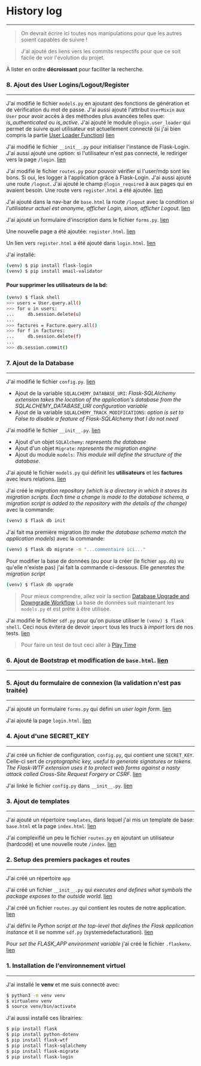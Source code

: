 # History log
---
> On devrait écrire ici toutes nos manipulations pour que les autres soient capables de suivre !

> J'ai ajouté des liens vers les commits respectifs pour que ce soit facile de voir l'évolution du projet.

À lister en ordre **décroissant** pour faciliter la recherche.

### 8. Ajout des User Logins/Logout/Register
---
J'ai modifié le fichier `models.py` en ajoutant des fonctions de génération et de vérification du mot de passe. J'ai aussi ajouté l'attribut `UserMixin` aux `User` pour avoir accès à des méthodes plus avancées telles que: *is_authenticated* ou *is_active*. J'ai ajouté le module `@login.user_loader` qui permet de suivre quel utilisateur est actuellement connecté (si j'ai bien compris la partie [User Loader Function](https://blog.miguelgrinberg.com/post/the-flask-mega-tutorial-part-v-user-logins))
[lien](https://github.com/ta-truong/inm5151-ete2021-projet/commit/78994ab4a81d2dd0d3e84014803277537aa26c99#diff-90c680eba43456b516da8b4c2573d467ae17d1b0ed4373549f2a593ced3616d5)

J'ai modifié le fichier `__init__.py` pour initialiser l'instance de Flask-Login. J'ai aussi ajouté une option: si l'utilisateur n'est pas connecté, le rediriger vers la page `/login`.
[lien](https://github.com/ta-truong/inm5151-ete2021-projet/commit/78994ab4a81d2dd0d3e84014803277537aa26c99#diff-9cec7b11237bc29d77a439e81c9b7acfac003d8e8855731eb6bc130b5a8ce602)

J'ai modifié le fichier `routes.py` pour pouvoir vérifier si l'user/mdp sont les bons. Si oui, les logger à l'application grâce à Flask-Login. J'ai aussi ajouté une route `/logout`. J'ai ajouté le champ `@login_required` à aux pages qui en avaient besoin. Une route vers `register.html` a été ajoutée.
[lien](https://github.com/ta-truong/inm5151-ete2021-projet/commit/78994ab4a81d2dd0d3e84014803277537aa26c99#diff-f67826701212aab477be0634a23fdcd7ffdfe748b8ce35eb27b8f690d334c732)

J'ai ajouté dans la nav-bar de `base.html` la route `/logout` avec la condition *si l'utilisateur actuel est anonyme, afficher Login, sinon, afficher Logout*.
[lien](https://github.com/ta-truong/inm5151-ete2021-projet/commit/78994ab4a81d2dd0d3e84014803277537aa26c99#diff-9ba5b84a377a6a734932f7f6a3003e6f8bae1b02c34cf4729cfc95a5fd6179c8)

J'ai ajouté un formulaire d'inscription dans le fichier `forms.py`.
[lien](https://github.com/ta-truong/inm5151-ete2021-projet/commit/78994ab4a81d2dd0d3e84014803277537aa26c99#diff-11d6970831623c0904e31518fb0efd2e718dab0c3b4f00a6a1bd81fb2c707156)

Une nouvelle page a été ajoutée: `register.html`.
[lien](https://github.com/ta-truong/inm5151-ete2021-projet/commit/78994ab4a81d2dd0d3e84014803277537aa26c99#diff-92eef37adb55fb4a2979aae075f722a09d73a6ce9f51e08895027852d5448fd0)

Un lien vers `register.html` a été ajouté dans `login.html`.
[lien](https://github.com/ta-truong/inm5151-ete2021-projet/commit/78994ab4a81d2dd0d3e84014803277537aa26c99#diff-e1bc6bd8e3e268d122beae1cfee7bb0e06013a19b8fd6fe8b15b40f90b98a019)

J'ai installé:
```bash
(venv) $ pip install flask-login
(venv) $ pip install email-validator
```

#### Pour supprimer les utilisateurs de la bd:
```bash
(venv) $ flask shell
>>> users = User.query.all()
>>> for u in users:
...     db.session.delete(u)
...
>>> factures = Facture.query.all()
>>> for f in factures:
...     db.session.delete(f)
...
>>> db.session.commit()
```

### 7. Ajout de la Database
---
J'ai modifié le fichier `config.py`. [lien](https://github.com/ta-truong/inm5151-ete2021-projet/commit/733837a6abbeb6594f8cca5808b33e237abcd197#diff-117426151e93a626f8b46bfdb3a95b3f4a62e5f4dd6e65975a7c50759bf04482)
  * Ajout de la variable `SQLALCHEMY_DATABASE_URI`: *Flask-SQLAlchemy extension takes the location of the application's database from the SQLALCHEMY_DATABASE_URI configuration variable*
  * Ajout de la variable `SQLALCHEMY_TRACK_MODIFICATIONS`: *option is set to False to disable a feature of Flask-SQLAlchemy that I do not need*

J'ai modifié le fichier `__init__.py`. [lien](https://github.com/ta-truong/inm5151-ete2021-projet/commit/733837a6abbeb6594f8cca5808b33e237abcd197#diff-9cec7b11237bc29d77a439e81c9b7acfac003d8e8855731eb6bc130b5a8ce602)
  * Ajout d'un objet `SQLAlchemy`: *represents the database*
  * Ajout d'un objet `Migrate`: *represents the migration engine*
  * Ajout du module `models`: *This module will define the structure of the database.*

J'ai ajouté le fichier `models.py` qui définit les **utilisateurs** et les **factures** avec leurs relations.
[lien](https://github.com/ta-truong/inm5151-ete2021-projet/commit/733837a6abbeb6594f8cca5808b33e237abcd197#diff-90c680eba43456b516da8b4c2573d467ae17d1b0ed4373549f2a593ced3616d5)

J'ai créé le *migration repository (which is a directory in which it stores its migration scripts. Each time a change is made to the database schema, a migration script is added to the repository with the details of the change)* avec la commande:
```bash
(venv) $ flask db init
```

J'ai fait ma première migration (*to make the database schema match the application models*) avec la commande:
```bash
(venv) $ flask db migrate -m "...commentaire ici..."
```

Pour modifier la base de données (ou pour la créer (le fichier `app.db`) vu qu'elle n'existe pas) j'ai fait la commande ci-dessous. Elle *generates the migration script*
```bash
(venv) $ flask db upgrade
```

> Pour mieux comprendre, allez voir la section [Database Upgrade and Downgrade Workflow](https://blog.miguelgrinberg.com/post/the-flask-mega-tutorial-part-iv-database)
> La base de données suit maintenant les `models.py` et est prête à être utilisée.

J'ai modifié le fichier `sdf.py` pour qu'on puisse utiliser le `(venv) $ flask shell`. Ceci nous évitera de devoir `import` tous les trucs à *import* lors de nos tests.
[lien](https://github.com/ta-truong/inm5151-ete2021-projet/commit/733837a6abbeb6594f8cca5808b33e237abcd197#diff-c99a9313c27a862fb4664512cff6e9111cafd41bc9f44657edfc9b58d3589289)

> Pour faire un test de tout ceci aller à [Play Time](https://blog.miguelgrinberg.com/post/the-flask-mega-tutorial-part-iv-database)

### 6. Ajout de Bootstrap et modification de `base.html`. [lien](https://github.com/ta-truong/inm5151-ete2021-projet/commit/4b4d0e3be6e40b319a1c1ce9ce1bc70bdf5666a1#diff-9ba5b84a377a6a734932f7f6a3003e6f8bae1b02c34cf4729cfc95a5fd6179c8)
---

### 5. Ajout du formulaire de connexion (la validation n'est pas traitée)
---
J'ai ajouté un formulaire `forms.py` qui défini un *user login form*.
[lien](https://github.com/ta-truong/inm5151-ete2021-projet/commit/7e313bca354ba3bda5ad2f701d52d2087318ae18#diff-11d6970831623c0904e31518fb0efd2e718dab0c3b4f00a6a1bd81fb2c707156)

J'ai ajouté la page `login.html`.
[lien](https://github.com/ta-truong/inm5151-ete2021-projet/commit/acbc8b0e93c67c4bff3d98fe81e991aba639a995#diff-e1bc6bd8e3e268d122beae1cfee7bb0e06013a19b8fd6fe8b15b40f90b98a019)

### 4. Ajout d'une SECRET_KEY
---
J'ai créé un fichier de configuration, `config.py`, qui contient une `SECRET_KEY`. Celle-ci sert de *cryptographic key, useful to generate signatures or tokens. The Flask-WTF extension uses it to protect web forms against a nasty attack called Cross-Site Request Forgery or CSRF*.
[lien](https://github.com/ta-truong/inm5151-ete2021-projet/commit/7e313bca354ba3bda5ad2f701d52d2087318ae18#diff-117426151e93a626f8b46bfdb3a95b3f4a62e5f4dd6e65975a7c50759bf04482)

J'ai linké le fichier `config.py` dans `__init__.py`.
[lien](https://github.com/ta-truong/inm5151-ete2021-projet/commit/7e313bca354ba3bda5ad2f701d52d2087318ae18#diff-9cec7b11237bc29d77a439e81c9b7acfac003d8e8855731eb6bc130b5a8ce602)

### 3. Ajout de templates
---
J'ai ajouté un répertoire `templates`, dans lequel j'ai mis un template de base: `base.html` et la page `index.html`.
[lien](https://github.com/ta-truong/inm5151-ete2021-projet/commit/7e313bca354ba3bda5ad2f701d52d2087318ae18#diff-a18b3b5de30df1bcf7531723d24c214d69b2acff3cd88540e1ff186409879b0a)

J'ai complexifié un peu le fichier `routes.py` en ajoutant un utilisateur (hardcodé) et une nouvelle route `/index`.
[lien](https://github.com/ta-truong/inm5151-ete2021-projet/commit/7e313bca354ba3bda5ad2f701d52d2087318ae18#diff-f67826701212aab477be0634a23fdcd7ffdfe748b8ce35eb27b8f690d334c732)

### 2. Setup des premiers packages et routes
---
J'ai créé un répertoire `app`

J'ai créé un fichier `__init__.py` qui *executes and defines what symbols the package exposes to the outside world*.
[lien](https://github.com/ta-truong/inm5151-ete2021-projet/commit/4e74287b7a72e8af79cd3fde4cdafad2dd1c40e7#diff-9cec7b11237bc29d77a439e81c9b7acfac003d8e8855731eb6bc130b5a8ce602)

J'ai créé un fichier `routes.py` qui contient les routes de notre application.
[lien](https://github.com/ta-truong/inm5151-ete2021-projet/commit/4e74287b7a72e8af79cd3fde4cdafad2dd1c40e7#diff-f67826701212aab477be0634a23fdcd7ffdfe748b8ce35eb27b8f690d334c732)

J'ai défini le *Python script at the top-level that defines the Flask application instance* et il se nomme `sdf.py` (systemedefacturation).
[lien](https://github.com/ta-truong/inm5151-ete2021-projet/commit/4e74287b7a72e8af79cd3fde4cdafad2dd1c40e7#diff-c99a9313c27a862fb4664512cff6e9111cafd41bc9f44657edfc9b58d3589289)

Pour *set the FLASK_APP environment variable* j'ai créé le fichier `.flaskenv`.
[lien](https://github.com/ta-truong/inm5151-ete2021-projet/commit/4e74287b7a72e8af79cd3fde4cdafad2dd1c40e7#diff-49203977c1cb1429e3b5e556e63eb8850f78c6362e53239c451388f7dbfb7ff9)

### 1. Installation de l'environnement virtuel
---
J'ai installé le **venv** et me suis connecté avec: 
```bash
$ python3 -m venv venv
$ virtualenv venv
$ source venv/bin/activate
```

J'ai aussi installé ces librairies:
```bash
$ pip install flask
$ pip install python-dotenv
$ pip install flask-wtf
$ pip install flask-sqlalchemy
$ pip install flask-migrate
$ pip install flask-login
```